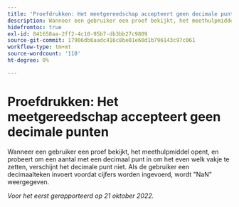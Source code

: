 ```yaml
---
title: 'Proefdrukken: Het meetgereedschap accepteert geen decimale punten.'''
description: Wanneer een gebruiker een proef bekijkt, het meethulpmiddel opent, en probeert om een aantal met een decimaal punt in om het even welk vakje te zetten, verschijnt het decimale punt niet. Als de gebruiker een decimaal punt alvorens om het even welke cijfers ingaat, toont het vakje NaN.
hidefromtoc: true
exl-id: 841658aa-2ff2-4c10-95b7-db3bb27c9809
source-git-commit: 17906db6aadc416c8be01e60d1b796143c97c061
workflow-type: tm+mt
source-wordcount: '110'
ht-degree: 0%

---
```


# Proefdrukken: Het meetgereedschap accepteert geen decimale punten

<!--This article is on the WF and WFP TOC. By request.-->

Wanneer een gebruiker een proef bekijkt, het meethulpmiddel opent, en probeert om een aantal met een decimaal punt in om het even welk vakje te zetten, verschijnt het decimale punt niet. Als de gebruiker een decimaalteken invoert voordat cijfers worden ingevoerd, wordt &quot;NaN&quot; weergegeven.

_Voor het eerst gerapporteerd op 21 oktober 2022._
